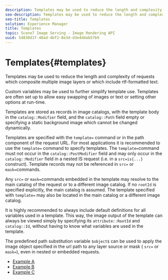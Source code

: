 ```yaml
---
description: Templates may be used to reduce the length and complexity of requests which composite multiple image layers or which include rtf-formatted text.
seo-description: Templates may be used to reduce the length and complexity of requests which composite multiple image layers or which include rtf-formatted text.
seo-title: Templates
solution: Experience Manager
title: Templates
topic: Scene7 Image Serving - Image Rendering API
uuid: 54830d1f-40ad-4bf2-8e3d-d3e4d4ab57b9
---
```


# Templates{#templates}

Templates may be used to reduce the length and complexity of requests which composite multiple image layers or which include rtf-formatted text.

Custom variables may be used to further simplify template use. Templates are often set up to allow easy swapping of images or text or setting other options at run-time.

Templates are stored as records in image catalogs, with the template body in the `catalog::Modifier` field, and the `catalog::Path` field empty or specifying a static background image which cannot be changed dynamically.

Templates are specified with the `template=` command or in the path component of the request URL. For most applications it is recommended to use the `template=` command to specify templates. The `template=`command must not occur in the `catalog::PostModifier` field and may only occur in the `catalog::Modifier` field in a nested IS request (i.e. in a `src=is{...}` construct). Template records may not be referenced in `src=` or `mask=`commands.

Any `src=` or `mask=`commands embedded in the template may resolve to the main catalog of the request or to a different image catalog. If no `rootId` is specified explicitly, the main catalog is assumed. The template specified with `template=` may also be located in the main catalog or a different image catalog.

It is highly recommended to always include default definitions for all variables used in a template. This way, the image output of the template can always be viewed simply by specifying its `attribute::RootId` and `catalog::Id`, without having to know what variables are used in the template.

The predefined path substitution variable `$object$` can be used to apply the image object specified in the url path to any layer source or mask ( `src=` or `mask=`), even in nested or embedded requests. 

* [Example A](r-example-a.md)
* [Example B](r-example-b.md)
* [Example C](r-example-c.md)
